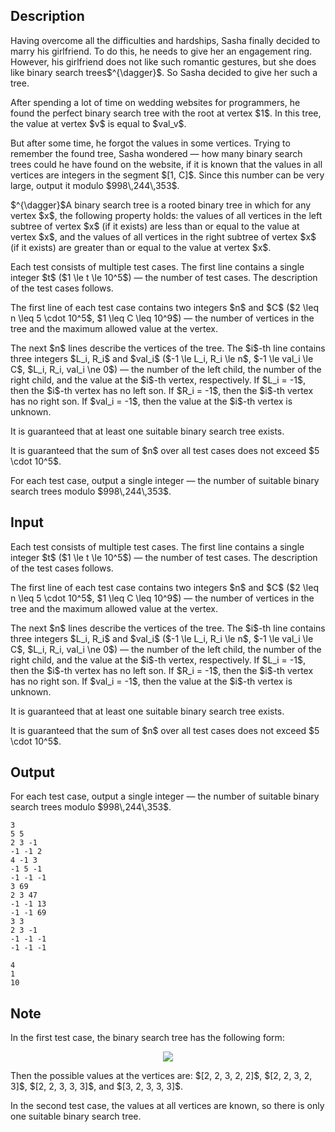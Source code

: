 ## Description

<div><p>Having overcome all the difficulties and hardships, Sasha finally decided to marry his girlfriend. To do this, he needs to give her an engagement ring. However, his girlfriend does not like such romantic gestures, but she does like binary search trees$^{\dagger}$. So Sasha decided to give her such a tree.</p><p>After spending a lot of time on wedding websites for programmers, he found the perfect binary search tree with the root at vertex $1$. In this tree, the value at vertex $v$ is equal to $val_v$.</p><p>But after some time, he forgot the values in some vertices. Trying to remember the found tree, Sasha wondered — how many binary search trees could he have found on the website, if it is known that the values in all vertices are integers in the segment $[1, C]$. Since this number can be very large, output it modulo $998\,244\,353$.</p><p>$^{\dagger}$A binary search tree is a rooted binary tree in which for any vertex $x$, the following property holds: the values of all vertices in the left subtree of vertex $x$ (if it exists) are less than or equal to the value at vertex $x$, and the values of all vertices in the right subtree of vertex $x$ (if it exists) are greater than or equal to the value at vertex $x$.</p></div><div class="input-specification"><p>Each test consists of multiple test cases. The first line contains a single integer $t$ ($1 \le t \le 10^5$) — the number of test cases. The description of the test cases follows.</p><p>The first line of each test case contains two integers $n$ and $C$ ($2 \leq n \leq 5 \cdot 10^5$, $1 \leq C \leq 10^9$) — the number of vertices in the tree and the maximum allowed value at the vertex.</p><p>The next $n$ lines describe the vertices of the tree. The $i$-th line contains three integers $L_i, R_i$ and $val_i$ ($-1 \le L_i, R_i \le n$, $-1 \le val_i \le C$, $L_i, R_i, val_i \ne 0$) — the number of the left child, the number of the right child, and the value at the $i$-th vertex, respectively. If $L_i = -1$, then the $i$-th vertex has no left son. If $R_i = -1$, then the $i$-th vertex has no right son. If $val_i = -1$, then the value at the $i$-th vertex is unknown.</p><p>It is guaranteed that at least one suitable binary search tree exists.</p><p>It is guaranteed that the sum of $n$ over all test cases does not exceed $5 \cdot 10^5$.</p></div><div class="output-specification"><p>For each test case, output a single integer — the number of suitable binary search trees modulo $998\,244\,353$.</p></div>

## Input

<p>Each test consists of multiple test cases. The first line contains a single integer $t$ ($1 \le t \le 10^5$) — the number of test cases. The description of the test cases follows.</p><p>The first line of each test case contains two integers $n$ and $C$ ($2 \leq n \leq 5 \cdot 10^5$, $1 \leq C \leq 10^9$) — the number of vertices in the tree and the maximum allowed value at the vertex.</p><p>The next $n$ lines describe the vertices of the tree. The $i$-th line contains three integers $L_i, R_i$ and $val_i$ ($-1 \le L_i, R_i \le n$, $-1 \le val_i \le C$, $L_i, R_i, val_i \ne 0$) — the number of the left child, the number of the right child, and the value at the $i$-th vertex, respectively. If $L_i = -1$, then the $i$-th vertex has no left son. If $R_i = -1$, then the $i$-th vertex has no right son. If $val_i = -1$, then the value at the $i$-th vertex is unknown.</p><p>It is guaranteed that at least one suitable binary search tree exists.</p><p>It is guaranteed that the sum of $n$ over all test cases does not exceed $5 \cdot 10^5$.</p>

## Output

<p>For each test case, output a single integer — the number of suitable binary search trees modulo $998\,244\,353$.</p>





```input1|2,3,4,5,6,7,12,13,14,15
3
5 5
2 3 -1
-1 -1 2
4 -1 3
-1 5 -1
-1 -1 -1
3 69
2 3 47
-1 -1 13
-1 -1 69
3 3
2 3 -1
-1 -1 -1
-1 -1 -1
```




```output1
4
1
10
```



## Note

<p>In the first test case, the binary search tree has the following form:</p><center> <img class="tex-graphics" src="file://81Ep2wUz.png" style="max-width: 100.0%;max-height: 100.0%;"> </center><p>Then the possible values at the vertices are: $[2, 2, 3, 2, 2]$, $[2, 2, 3, 2, 3]$, $[2, 2, 3, 3, 3]$, and $[3, 2, 3, 3, 3]$.</p><p>In the second test case, the values at all vertices are known, so there is only one suitable binary search tree.</p>

